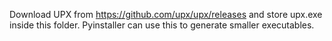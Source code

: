 Download UPX from https://github.com/upx/upx/releases and store upx.exe inside this folder. Pyinstaller can use this to generate smaller executables.
